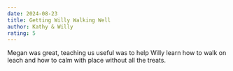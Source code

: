 ```yaml
---
date: 2024-08-23
title: Getting Willy Walking Well
author: Kathy & Willy
rating: 5
---
```

Megan was great, teaching us useful was to help Willy learn how to walk on leach and how to calm with place without all the treats.
